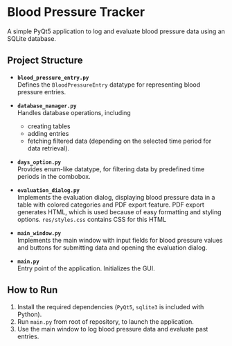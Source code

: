 # Blood Pressure Tracker

A simple PyQt5 application to log and evaluate blood pressure data using an SQLite database.

## Project Structure

- **`blood_pressure_entry.py`**  
  Defines the `BloodPressureEntry` datatype for representing blood pressure entries.

- **`database_manager.py`**  
  Handles database operations, including 
  - creating tables
  - adding entries
  - fetching filtered data (depending on the selected time period for data retrieval).

- **`days_option.py`**  
  Provides enum-like datatype, for filtering data by predefined time periods in the combobox.

- **`evaluation_dialog.py`**  
  Implements the evaluation dialog, displaying blood pressure data in a table with colored categories and PDF export feature. 
  PDF export generates HTML, which is used because of easy formatting and styling options. 
  `res/styles.css` contains CSS for this HTML

- **`main_window.py`**  
  Implements the main window with input fields for blood pressure values and buttons for submitting data and opening the evaluation dialog.

- **`main.py`**  
  Entry point of the application. Initializes the GUI.

## How to Run
1. Install the required dependencies (`PyQt5`, `sqlite3` is included with Python).
2. Run `main.py` from root of repository, to launch the application.
3. Use the main window to log blood pressure data and evaluate past entries.

